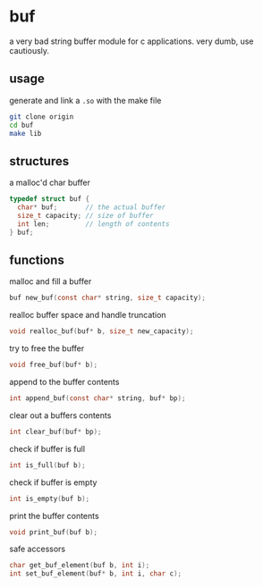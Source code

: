 # buf
a very bad string buffer module for c applications. very dumb, use cautiously.

## usage
generate and link a `.so` with the make file
```bash
git clone origin
cd buf
make lib
```

## structures

a malloc'd char buffer
```c
typedef struct buf {
  char* buf;       // the actual buffer
  size_t capacity; // size of buffer
  int len;         // length of contents
} buf;
```
## functions

malloc and fill a buffer
```c
buf new_buf(const char* string, size_t capacity);
```

realloc buffer space and handle truncation
```c
void realloc_buf(buf* b, size_t new_capacity);
```

try to free the buffer
```c
void free_buf(buf* b);
```

append to the buffer contents
```c
int append_buf(const char* string, buf* bp);
```

clear out a buffers contents
```c
int clear_buf(buf* bp);
```

check if buffer is full
```c
int is_full(buf b);
```

check if buffer is empty
```c
int is_empty(buf b);
```

print the buffer contents
```c
void print_buf(buf b);
```

safe accessors
```c
char get_buf_element(buf b, int i);
int set_buf_element(buf* b, int i, char c);
```

